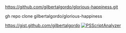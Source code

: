 https://github.com/gilbertalgordo/glorious-happiness.git

gh repo clone gilbertalgordo/glorious-happiness

https://gist.github.com/gilbertalgordo
[![PSScriptAnalyzer](https://github.com/gilbertalgordo/glorious-happiness/actions/workflows/powershell.yml/badge.svg)](https://github.com/gilbertalgordo/glorious-happiness/actions/workflows/powershell.yml)
